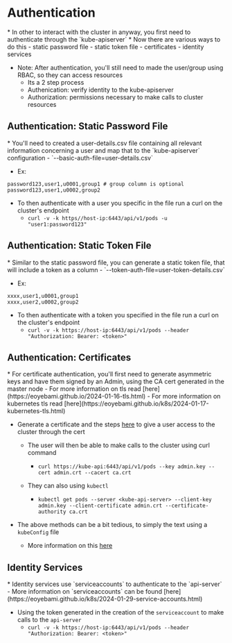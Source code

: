 <h1>Authentication</h1>
* In other to interact with the cluster in anyway, you first need to authenticate through the `kube-apiserver`
* Now there are various ways to do this
  - static password file
  - static token file
  - certificates
  - identity services

* Note: After authentication, you'll still need to made the user/group using RBAC, so they can access resources
  - Its a 2 step process
   * Authenication: verify identity to the kube-apiserver
   * Authorization: permissions necessary to make calls to cluster resources

<h2>Authentication: Static Password File</h2>
* You'll need to created a user-details.csv file containing all relevant information concerning a user and map that to the `kube-apiserver` configuration
  - `--basic-auth-file=user-details.csv`

* Ex:

```
password123,user1,u0001,group1 # group column is optional
password123,user1,u0002,group2
```

* To then authenticate with a user you specific in the file run a curl on the cluster's endpoint
  - `curl -v -k https//host-ip:6443/api/v1/pods -u "user1:password123"`

<h2>Authentication: Static Token File</h2>
* Similar to the static password file, you can generate a static token file, that will include a token as a column
  - `--token-auth-file=user-token-details.csv`

* Ex:

```
xxxx,user1,u0001,group1
xxxx,user2,u0002,group2
```

* To then authenticate with a token you specified in the file run a curl on the cluster's endpoint
  - `curl -v -k https://host-ip:6443/api/v1/pods --header "Authorization: Bearer: <token>"`

<h2>Authentication: Certificates</h2>
* For certificate authentication, you'll first need to generate asymmetric keys and have them signed by an Admin, using the CA cert generated in the master node
  - For more information on tls read [here](https://eoyebami.github.io/2024-01-16-tls.html)
  - For more information on kubernetes tls read [here](https://eoyebami.github.io/k8s/2024-01-17-kubernetes-tls.html)

* Generate a certificate and the steps [here](https://eoyebami.github.io/k8s/2024-01-22-certificate-signing-request.html) to give a user access to the cluster through the cert
  - The user will then be able to make calls to the cluster using curl command
    * `curl https://kube-api:6443/api/v1/pods --key admin.key --cert admin.crt --cacert ca.crt`

  - They can also using `kubectl`
    * `kubectl get pods --server <kube-api-server> --client-key admin.key --client-certificate admin.crt --certificate-authority ca.crt`

* The above methods can be a bit tedious, to simply the text using a `kubeConfig` file
  - More information on this [here](https://eoyebami.github.io/k8s/2024-01-22-kubeconfig.html)

<h2>Identity Services</h2>
* Identity services use `serviceaccounts` to authenticate to the `api-server`
  - More information on `serviceaccounts` can be found [here](https://eoyebami.github.io/k8s/2024-01-29-service-accounts.html)

* Using the token generated in the creation of the `serviceaccount` to make calls to the `api-server`
  - `curl -v -k https://host-ip:6443/api/v1/pods --header "Authorization: Bearer: <token>"`
